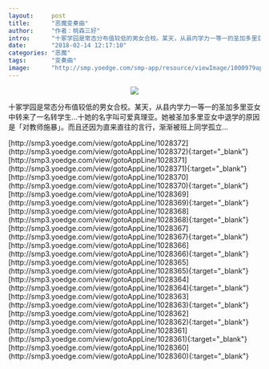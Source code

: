 ```yaml
---
layout:     post
title:      "恶魔变奏曲"
author:     "作者：桃森三好"
intro:      "十冢学园是常态分布值较低的男女合校。某天，从县内学力一等一的圣加多里亚女中转来了一名转学生…十她的名字叫可爱真理亚。她被圣加多里亚女中退学的原因是「对教师施暴」。而且还因为直来直往的言行，渐渐被班上同学孤立…"
date:       "2018-02-14 12:17:10"
categories: "恶魔"
tags:       "变奏曲"
image:      "http://smp.yoedge.com/smp-app/resource/viewImage/1000979appline.png"
---
```

<div style="text-align: center">
<p><img src="http://smp.yoedge.com/smp-app/resource/viewImage/1000979appline.png"/></p>
</div>
<p class="post-meta">
<span>十冢学园是常态分布值较低的男女合校。某天，从县内学力一等一的圣加多里亚女中转来了一名转学生…十她的名字叫可爱真理亚。她被圣加多里亚女中退学的原因是「对教师施暴」。而且还因为直来直往的言行，渐渐被班上同学孤立…</span>
</p>
[http://smp3.yoedge.com/view/gotoAppLine/1028372](http://smp3.yoedge.com/view/gotoAppLine/1028372){:target="_blank"}
[http://smp3.yoedge.com/view/gotoAppLine/1028371](http://smp3.yoedge.com/view/gotoAppLine/1028371){:target="_blank"}
[http://smp3.yoedge.com/view/gotoAppLine/1028370](http://smp3.yoedge.com/view/gotoAppLine/1028370){:target="_blank"}
[http://smp3.yoedge.com/view/gotoAppLine/1028369](http://smp3.yoedge.com/view/gotoAppLine/1028369){:target="_blank"}
[http://smp3.yoedge.com/view/gotoAppLine/1028368](http://smp3.yoedge.com/view/gotoAppLine/1028368){:target="_blank"}
[http://smp3.yoedge.com/view/gotoAppLine/1028367](http://smp3.yoedge.com/view/gotoAppLine/1028367){:target="_blank"}
[http://smp3.yoedge.com/view/gotoAppLine/1028366](http://smp3.yoedge.com/view/gotoAppLine/1028366){:target="_blank"}
[http://smp3.yoedge.com/view/gotoAppLine/1028365](http://smp3.yoedge.com/view/gotoAppLine/1028365){:target="_blank"}
[http://smp3.yoedge.com/view/gotoAppLine/1028364](http://smp3.yoedge.com/view/gotoAppLine/1028364){:target="_blank"}
[http://smp3.yoedge.com/view/gotoAppLine/1028363](http://smp3.yoedge.com/view/gotoAppLine/1028363){:target="_blank"}
[http://smp3.yoedge.com/view/gotoAppLine/1028362](http://smp3.yoedge.com/view/gotoAppLine/1028362){:target="_blank"}
[http://smp3.yoedge.com/view/gotoAppLine/1028361](http://smp3.yoedge.com/view/gotoAppLine/1028361){:target="_blank"}
[http://smp3.yoedge.com/view/gotoAppLine/1028360](http://smp3.yoedge.com/view/gotoAppLine/1028360){:target="_blank"}


